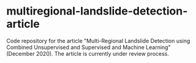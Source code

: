 # multiregional-landslide-detection-article
Code repository for the article "Multi-Regional Landslide Detection using Combined Unsupervised and Supervised and Machine Learning" (December 2020). The article
 is currently under review process.
